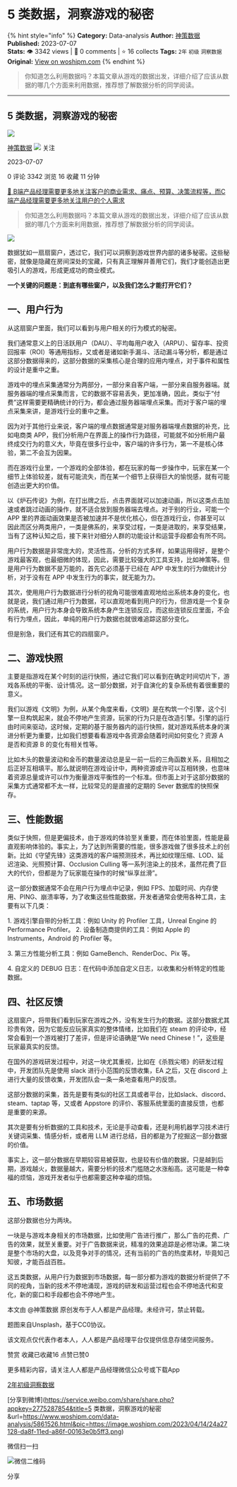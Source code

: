 # 5 类数据，洞察游戏的秘密
{% hint style="info" %}
**Category:** Data-analysis
**Author:** [神策数据](https://www.woshipm.com/u/68466)
**Published:** 2023-07-07  
**Stats:** 👁️ 3342 views | 💬 0 comments | ⭐ 16 collects
**Tags:** `2年` `初级` `洞察数据`
**Original:** [View on woshipm.com](https://www.woshipm.com/data-analysis/5861526.html)
{% endhint %}
> 你知道怎么利用数据吗？本篇文章从游戏的数据出发，详细介绍了应该从数据的哪几个方面来利用数据，推荐想了解数据分析的同学阅读。

---

## 5 类数据，洞察游戏的秘密

[![](https://static.woshipm.com/view/woshipm_api_def_20240109112039_9620.png?imageView2/1/w/72/h/72/q/100)](https://www.woshipm.com/u/68466)

[神策数据](https://www.woshipm.com/u/68466) ![](https://static.woshipm.com/tag/1122_1@2x.png) 关注

2023-07-07

0 评论 3342 浏览 16 收藏 11 分钟

[🔗 B端产品经理需要更多地关注客户的商业需求、痛点、预算、决策流程等，而C端产品经理需要更多地关注用户的个人需求](https://ke.qidianla.com/courses/bcpm)

> 你知道怎么利用数据吗？本篇文章从游戏的数据出发，详细介绍了应该从数据的哪几个方面来利用数据，推荐想了解数据分析的同学阅读。

![](https://image.woshipm.com/2023/04/14/24a27128-da8f-11ed-a86f-00163e0b5ff3.png)

数据犹如一扇扇窗户，透过它，我们可以洞察到游戏世界内部的诸多秘密。这些秘密，就像是隐藏在房间深处的宝藏，只有真正理解并善用它们，我们才能创造出更吸引人的游戏，形成更成功的商业模式。

**一个关键的问题是：到底有哪些窗户，以及我们怎么才能打开它们？**

## 一、用户行为

从这扇窗户里面，我们可以看到与用户相关的行为模式的秘密。

我们通常意义上的日活跃用户（DAU）、平均每用户收入（ARPU）、留存率、投资回报率（ROI）等通用指标，又或者是诸如新手漏斗、活动漏斗等分析，都是通过这部分数据得来的，这部分数据的采集核心是合理的应用内埋点，对于事件和属性的设计是重中之重。

游戏中的埋点采集通常分为两部分，一部分来自客户端，一部分来自服务器端。就服务器端的埋点采集而言，它的数据不容易丢失，更加准确，因此，类似于“付费”这样需要更精确统计的行为，都会通过服务器端埋点采集。而对于客户端的埋点采集来讲，是游戏行业的重中之重。

因为对于其他行业来说，客户端的埋点数据通常是对服务器端埋点数据的补充，比如电商类 APP，我们分析用户在界面上的操作行为路径，可能就不如分析用户最终成交行为的意义大，毕竟在很多行业中，客户端的许多行为，第一不是核心体验，第二不会互为因果。

而在游戏行业里，一个游戏的全部体验，都在玩家的每一步操作中，玩家在某一个细节上体验较差，就有可能流失，而在某一个细节上获得巨大的愉悦感，就有可能创造出更大的价值。

以《炉石传说》为例，在打出牌之后，点击界面就可以加速动画，所以这类点击加速或者跳过动画的操作，就不适合放到服务器端去埋点。对于别的行业，可能一个 APP 里的界面动画效果是否被加速并不是优化核心，但在游戏行业，你甚至可以因此而区分两类用户，一类是佛系的，来享受过程，一类是进取的，来享受结果，当有了这种认知之后，接下来针对细分人群的功能设计和运营手段都会有所不同。

用户行为数据是非常庞大的，灵活性高，分析的方式多样，如果运用得好，是整个游戏最客观，也最细微的体现，因此，需要比较强大的工具支持，比如神策等。但是用户行为数据不是万能的，首先它必须基于已经在 APP 中发生的行为做统计分析，对于没有在 APP 中发生行为的事实，就无能为力。

其次，使用用户行为数据进行分析的视角可能很难直观地给出系统本身的变化，也就是说，我们通过用户行为数据，可以直观地看到用户的行为，但游戏是一个复杂的系统，用户行为本身会导致系统本身产生连锁反应，而这些连锁反应里面，不会有行为埋点，因此，单纯的用户行为数据也就很难追踪这部分变化。

但是别急，我们还有其它的四扇窗户。

## 二、游戏快照

主要是指游戏在某个时刻的运行快照，通过它我们可以看到在确定时间切片下，游戏各系统的平衡、设计情况。这一部分数据，对于自演化的复杂系统有着很重要的意义。

我们以游戏《文明》为例，从某个角度来看，《文明》是在构筑一个引擎，这个引擎一旦构筑起来，就会不停地产生资源，玩家的行为只是在改造引擎。引擎的运行由时间来驱动，这时候，定期的基于服务器内的运行快照，就对游戏系统本身的演进分析更为重要，比如我们想要看看游戏中各资源会随着时间如何变化？资源 A 是否和资源 B 的变化有相关性等。

比如木头的数量波动和金币的数量波动总是呈一前一后的三角函数关系，且相加之后正好互相填平。那么就说明在游戏设计中，两种资源或许可以互相转换，也意味着资源总量或许可以作为衡量游戏平衡性的一个标准。但市面上对于这部分数据的采集方式通常都不太一样，比较常见的是直接的定期的 Sever 数据库的快照保存。

## 三、性能数据

类似于快照，但是更偏技术，由于游戏的体验至关重要，而在体验里面，性能是最直观影响体验的。事实上，为了达到所需要的性能，很多游戏做了很多技术上的创新。比如《守望先锋》这类游戏的客户端预测技术，再比如纹理压缩、LOD、延迟渲染、光照预计算、Occlusion Culling 等一系列渲染上的技术，虽然花费了巨大的代价，但都是为了玩家能在操作的时候“纵享丝滑”。

这一部分数据通常不会在用户行为埋点中记录，例如 FPS、加载时间、内存使用、PING、崩溃率等，为了收集这些性能数据，开发者通常会使用各种工具，主要有以下几类：

1\. 游戏引擎自带的分析工具：例如 Unity 的 Profiler 工具，Unreal Engine 的 Performance Profiler。 2. 设备制造商提供的工具：例如 Apple 的 Instruments，Android 的 Profiler 等。

3\. 第三方性能分析工具：例如 GameBench、RenderDoc、Pix 等。

4\. 自定义的 DEBUG 日志：在代码中添加自定义日志，以收集和分析特定的性能数据。

## 四、社区反馈

这扇窗户，将带我们看到玩家在游戏之外，没有发生行为的数据。这部分数据尤其珍贵有效，因为它能反应玩家真实的整体情绪，比如我们在 steam 的评论中，经常会看到一个游戏被打了差评，但是评论语确是“We need Chinese！”，这些是玩家最真实的反馈。

在国外的游戏研发过程中，对这一块尤其重视，比如在《杀戮尖塔》的研发过程中，开发团队先是使用 slack 进行小范围的反馈收集，EA 之后，又在 discord 上进行大量的反馈收集，开发团队会一条一条地查看用户的反馈。

这部分数据的采集，首先是要有类似的社区工具或者平台，比如slack、discord、steam、taptap 等，又或者 Appstore 的评价、客服系统里面的直接反馈，也都是重要的来源。

其次是要有分析数据的工具和技术，无论是手动查看，还是利用机器学习技术进行关键词采集、情感分析，或者用 LLM 进行总结，目的都是为了挖掘这一部分数据的价值。

事实上，这一部分数据在早期较容易被获取，也是较有价值的数据，只是越到后期，游戏越火，数据量越大，需要分析的技术门槛随之水涨船高。这可能是一种幸福的烦恼，游戏开发者似乎也都需要这种幸福的烦恼。

## 五、市场数据

这部分数据也分为两块。

一块是与游戏本身相关的市场数据，比如使用广告进行推广，那么广告的花费、广告的效果，就至关重要。对于广告数据来说，精准的效果追踪是必修功课。第二块是整个市场的大盘，以及竞争对手的情况，还有当前的广告的热度素材，毕竟知己知彼，才能百战百胜。

这五类数据，从用户行为数据到市场数据，每一部分都为游戏的数据分析提供了不同的视角，当新的技术不停地涌现，游戏的研发和运营过程也会不停地迭代和变化，新的窗口和手段都也会不停地产生。

本文由 @神策数据 原创发布于人人都是产品经理。未经许可，禁止转载。

题图来自Unsplash，基于CC0协议。

该文观点仅代表作者本人，人人都是产品经理平台仅提供信息存储空间服务。

赞赏 收藏已收藏16 点赞已赞0

更多精彩内容，请关注人人都是产品经理微信公众号或下载App

[2年](https://www.woshipm.com/tag/2%e5%b9%b4)[初级](https://www.woshipm.com/tag/%e5%88%9d%e7%ba%a7)[洞察数据](https://www.woshipm.com/tag/%e6%b4%9e%e5%af%9f%e6%95%b0%e6%8d%ae)

[分享到微博](https://service.weibo.com/share/share.php?appkey=2775287854&title=5 类数据，洞察游戏的秘密&url=https://www.woshipm.com/data-analysis/5861526.html&pic=https://image.woshipm.com/2023/04/14/24a27128-da8f-11ed-a86f-00163e0b5ff3.png)

微信扫一扫

![微信二维码](https://api.pwmqr.com/qrcode/create/?url=https://www.woshipm.com/data-analysis/5861526.html)

分享